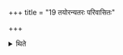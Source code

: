 +++
title = "19 तयोरन्यतरः परिवासितः"

+++

<details><summary>थिते</summary>

तयोरन्यतरः परिवासितः १९
</details>
